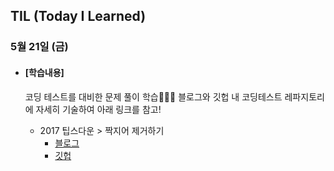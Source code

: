 ## TIL (Today I Learned)

### 5월 21일 (금)

- #### [학습내용]
  
  코딩 테스트를 대비한 문제 풀이 학습🧑🏻‍💻
  블로그와 깃헙 내 코딩테스트 레파지토리에 자세히 기술하여 아래 링크를 참고!
  
  - 2017 팁스다운 > 짝지어 제거하기
    - [블로그](https://green1229.tistory.com/124)
    - [깃헙](https://github.com/GREENOVER/CodingTest/tree/main/짝지어_제거하기)


